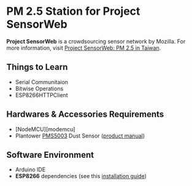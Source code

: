 # PM 2.5 Station for Project SensorWeb

**Project SensorWeb** is a crowdsourcing sensor network by Mozilla. 
For more information, visit [Project SensorWeb: PM 2.5 in Taiwan][pm25].

## Things to Learn

- Serial Communitaion
- Bitwise Operations
- ESP8266HTTPClient

## Hardwares & Accessories Requirements

- [NodeMCU][modemcu]
- Plantower [PMS5003][5003] Dust Sensor ([product manual][manual])

## Software Environment

- Arduino IDE
- **ESP8266** dependencies (see this [installation guide][guide])

[pm25]: https://sensorweb.io/pm25/
[nodemcu]: http://www.nodemcu.com
[5003]: http://www.plantower.com/en/content/?108.html
[manual]: /pm25_sensorweb/PlanTower-PMS5XXX-sensor-manual-v1.2_zh-CN.pdf
[guide]: http://esp8266.github.io/Arduino/versions/2.1.0/doc/installing.html
